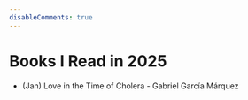 ```yaml
---
disableComments: true
---
```


# Books I Read in 2025


- (Jan) Love in the Time of Cholera - Gabriel García Márquez 